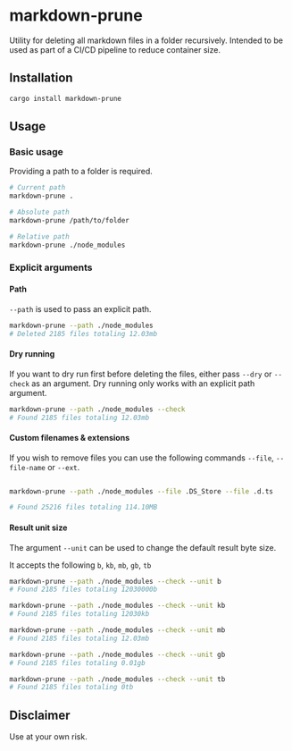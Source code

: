 # markdown-prune

Utility for deleting all markdown files in a folder recursively. Intended to be used as part of a CI/CD pipeline to reduce container size.

## Installation

```sh
cargo install markdown-prune
```

## Usage

### Basic usage

Providing a path to a folder is required.

```sh
# Current path
markdown-prune .

# Absolute path
markdown-prune /path/to/folder

# Relative path
markdown-prune ./node_modules
```

### Explicit arguments

#### Path

`--path` is used to pass an explicit path.

```sh
markdown-prune --path ./node_modules
# Deleted 2185 files totaling 12.03mb
```

#### Dry running

If you want to dry run first before deleting the files, either pass `--dry` or `--check` as an argument. Dry running only works with an explicit path argument.

```sh
markdown-prune --path ./node_modules --check
# Found 2185 files totaling 12.03mb
```

#### Custom filenames & extensions

If you wish to remove files you can use the following commands `--file`, `--file-name` or `--ext`.

```sh

markdown-prune --path ./node_modules --file .DS_Store --file .d.ts

# Found 25216 files totaling 114.10MB
```

#### Result unit size

The argument `--unit` can be used to change the default result byte size.

It accepts the following `b`, `kb`, `mb`, `gb`, `tb`

```sh
markdown-prune --path ./node_modules --check --unit b
# Found 2185 files totaling 12030000b

markdown-prune --path ./node_modules --check --unit kb
# Found 2185 files totaling 12030kb

markdown-prune --path ./node_modules --check --unit mb
# Found 2185 files totaling 12.03mb

markdown-prune --path ./node_modules --check --unit gb
# Found 2185 files totaling 0.01gb

markdown-prune --path ./node_modules --check --unit tb
# Found 2185 files totaling 0tb
```

## Disclaimer

Use at your own risk.
